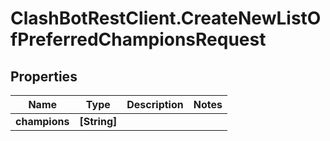 # ClashBotRestClient.CreateNewListOfPreferredChampionsRequest

## Properties

Name | Type | Description | Notes
------------ | ------------- | ------------- | -------------
**champions** | **[String]** |  | 


